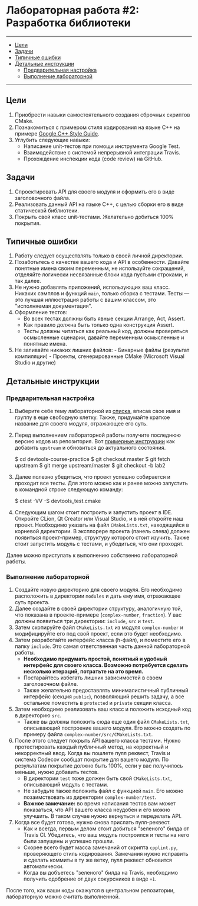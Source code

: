 # Лабораторная работа #2: Разработка библиотеки

-----

  - [Цели](#цели)
  - [Задачи](#задачи)
  - [Типичные ошибки](#типичные-ошибки)
  - [Детальные инструкции](#детальные-инструкции)
    - [Предварительная настройка](#предварительная-настройка)
    - [Выполнение лабораторной](#выполнение-лабораторной)

-----

<!-- TODO

  - Покрытие кода должно оставаться 100%.

-->

## Цели

  1. Приобрести навыки самостоятельного создания сброчных скриптов CMake.
  1. Познакомиться с примером стиля кодирования на языке С++ на примере
     [Google C++ Style Guide][cppguide].
  1. Углубить следующие навыки:
     - Написание unit-тестов при помощи инструмента Google Test.
     - Взаимодействие с системой непрерывной интеграции Travis.
     - Прохождение инспекции кода (code review) на GitHub.

## Задачи

  1. Спроектировать API для своего модуля и оформить его в виде заголовочного
     файла.
  1. Реализовать данный API на языке С++, с целью сборки его в виде статической
     библиотеки.
  1. Покрыть свой класс unit-тестами. Желательно добиться 100% покрытия.

## Типичные ошибки

  1. Работу следует осуществлять только в своей личной директории.
  1. Позаботьтесь о качестве вашего кода и API в особенности. Давайте понятные
     имена своим переменным, не используйте сокращений, отделяйте логически
     несвязанные блоки кода пустыми строками, и так далее.
  1. Не нужно добавлять приложений, использующих ваш класс. Никаких сэмплов и
     функций `main`, только сборка с тестами. Тесты — это лучшая иллюстрация
     работы с вашим классом, это "исполняемая документация".
  1. Оформление тестов:
     - Во всех тестах должны быть явные секции Arrange, Act, Assert.
     - Как правило должна быть только одна конструкция Assert.
     - Тесты должны читаться как реальный код, должны проверяться осмысленные
       сценарии, давайте переменным осмысленные и понятные имена.
  1. Не заливайте никаких лишних файлов:
    - Бинарные файлы (результат компиляции)
    - Проекты, сгенерированные CMake (Microsoft Visual Studio и другие)

## Детальные инструкции

### Предварительная настройка

  1. Выберите себе тему лабораторной из [списка][topics], вписав свое имя и
  группу в еще свободную клетку. Также, придумайте краткое название для своего
  модуля, отражающее его суть.

  1. Перед выполнением лабораторной работы получите последнюю версию кодов из
  репозитория. Вот [примерные инструкции][git-pull] как добавить `upstream` и
  обновиться до актуального состояния.

        $ cd devtools-course-practice
        $ git checkout master
        $ git fetch upstream
        $ git merge upstream/master
        $ git checkout -b lab2

  1. Далее полезно убедиться, что проект успешно собирается и проходит все
  тесты. Для этого можно как и ранее можно запустить в командной строке
  следующую команду:

        $ ctest -VV -S devtools_test.cmake

  1. Следующим шагом стоит построить и запустить проект в IDE. Откройте CLion,
  Qt Creator или Visual Studio, и в ней откройте наш проект. Необходимо указать
  на файл `CMakeLists.txt`, находящийся в корневой директории. В эксплорере
  проекта (панель слева) должен появиться проект-пример, структуру которого
  стоит изучить. Также стоит запустить модуль с тестами, и убедиться, что они
  проходят.

Далее можно приступать к выполнению собственно лабораторной работы.

### Выполнение лабораторной

  1. Создайте новую директорию для своего модуля. Его необходимо расположить в
     директории `modules` и дать ему имя, отражающее суть проекта.
  1. Далее создайте в своей директории структуру, аналогичную той, что показана
     в проекте-примере (`complex-number`, `fraction`). У вас должны появиться
     три директории: `include`, `src` и `test`.
  1. Затем скопируйте файл `CMakeLists.txt` из модуля `complex-number` и
     модифицируйте его под свой проект, если это будет необходимо.
  1. Затем разработайте интерфейс класса (h-файл), и поместите его в папку
     `include`. Это самая ответственная часть данной лабораторной работы.
     - __Необходимо придумать простой, понятный и удобный интерфейс для своего
       класса. Возможно потребуется сделать несколько итераций, потратьте на это
       время.__
     - Постарайтесь избегать лишних зависимостей в своем заголовочном файле.
     - Также желательно предоставлять минималистичный публичный интерфейс
       (секция `public`), позволяющий решить задачу, а все остальное поместить в
       `protected` и `private` секции класса.
  1. Затем необходимо реализовать ваш класс и положить исходный код в директорию
     `src`.
     - Также вы должны положить сюда еще один файл `CMakeLists.txt`, описывающий
       построение вашего модуля. Его можно создать по примеру файла
       `complex-number/src/CMakeLists.txt`.
  1. После этого следует покрыть API вашего класса тестами. Нужно протестировать
     каждый публичный метод, на корректный и некорректный ввод. Когда вы пошлете
     пулл реквест, Travis и система Codecov сообщат покрытие для вашего
     модуля. По результатам покрытие должно быть 100%, если у вас получилось
     меньше, нужно добавить тестов.
     - В директории `test` тоже должен быть свой `CMakeLists.txt`, описывающий
       модуль с тестами.
     - Не забудьте также положить файл с функцией `main`. Его можно
       позаимствовать из директории `complex-number/test`.
     - __Важное замечание:__ во время написания тестов вам может показаться, что
       API вашего класса неудобен и его можно улучшить. В таком случае нужно
       вернуться и переделать API.
  1. Когда все будет готово, нужно снова прислать пулл-реквест.
     - Как и всегда, первым делом стоит добиться "зеленого" билда от Travis CI.
       Убедитесь, что ваш модуль построился и тесты на него были запущены и
       успешно прошли.
     - Скорее всего будет масса замечаний от скрипта `cpplint.py`, проверяющего
       стиль кодирования. Замечания нужно исправить и сделать коммиты в ту же
       ветку, пулл реквест обновится автоматически.
     - Когда вы добъетесь "зеленого" билда на Travis, необходимо получить
       одобрение от двух сокурсников в виде `+1`.

После того, как ваши коды окажутся в центральном репозитории, лабораторную можно
считать выполненной.

<!-- LINKS -->

[git-pull]: https://groups.google.com/d/msg/devtools-course/V8rtlLrCXc4/k7vx6BxnqR4J
[topics]: https://docs.google.com/spreadsheets/d/1m5rS9Faw9btVamYrwWCAzIUgrL-EvZgkaOg4tUHhmO0/edit#gid=850734140
[cppguide]: http://google.github.io/styleguide/cppguide.html
